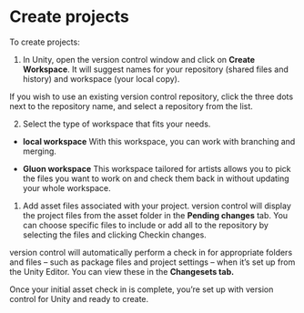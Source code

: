 # Create projects

To create projects:

1. In Unity, open the version control window and click on **Create Workspace**.
It will suggest names for your repository (shared files and history) and workspace (your local copy).

If you wish to use an existing version control repository, click the three dots next to the repository name, and select a repository from the list.

2. Select the type of workspace that fits your needs.

* **local workspace**
With this workspace, you can work with branching and merging.

* **Gluon workspace**
This workspace tailored for artists allows you to pick the files you want to work on and check them back in without updating your whole workspace.

1. Add asset files associated with your project.
version control will display the project files from the asset folder in the **Pending changes** tab. You can choose specific files to include or add all to the repository by selecting the files and clicking Checkin changes.

version control will automatically perform a check in for appropriate folders and files – such as package files and project settings – when it’s set up from the Unity Editor. You can view these in the **Changesets tab.**

Once your initial asset check in is complete, you’re set up with version control for Unity and ready to create.

